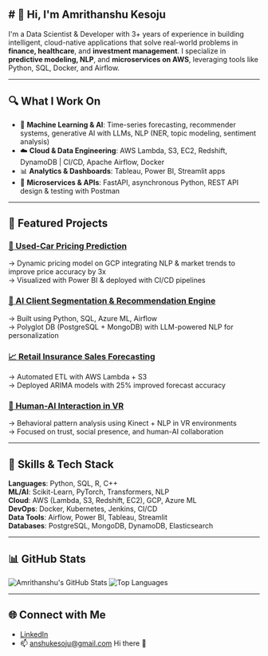 ## # 👋 Hi, I'm Amrithanshu Kesoju

I'm a Data Scientist & Developer with 3+ years of experience in building intelligent, cloud-native applications that solve real-world problems in **finance, healthcare**, and **investment management**. I specialize in **predictive modeling, NLP**, and **microservices on AWS**, leveraging tools like Python, SQL, Docker, and Airflow.

---

## 🔍 What I Work On

- 🧠 **Machine Learning & AI**: Time-series forecasting, recommender systems, generative AI with LLMs, NLP (NER, topic modeling, sentiment analysis)
- ☁️ **Cloud & Data Engineering**: AWS Lambda, S3, EC2, Redshift, DynamoDB | CI/CD, Apache Airflow, Docker
- 📊 **Analytics & Dashboards**: Tableau, Power BI, Streamlit apps
- 🔗 **Microservices & APIs**: FastAPI, asynchronous Python, REST API design & testing with Postman

---

## 🚀 Featured Projects

### [🔮 Used-Car Pricing Prediction](https://github.com/yourusername/used-car-pricing)
→ Dynamic pricing model on GCP integrating NLP & market trends to improve price accuracy by 3x  
→ Visualized with Power BI & deployed with CI/CD pipelines  

### [💼 AI Client Segmentation & Recommendation Engine](https://github.com/yourusername/client-segmentation-ai)
→ Built using Python, SQL, Azure ML, Airflow  
→ Polyglot DB (PostgreSQL + MongoDB) with LLM-powered NLP for personalization  

### [📈 Retail Insurance Sales Forecasting](https://github.com/yourusername/insurance-forecast)
→ Automated ETL with AWS Lambda + S3  
→ Deployed ARIMA models with 25% improved forecast accuracy  

### [🧠 Human-AI Interaction in VR](https://github.com/yourusername/vr-behavioral-analysis)
→ Behavioral pattern analysis using Kinect + NLP in VR environments  
→ Focused on trust, social presence, and human-AI collaboration  

---

## 📌 Skills & Tech Stack

**Languages**: Python, SQL, R, C++  
**ML/AI**: Scikit-Learn, PyTorch, Transformers, NLP  
**Cloud**: AWS (Lambda, S3, Redshift, EC2), GCP, Azure ML  
**DevOps**: Docker, Kubernetes, Jenkins, CI/CD  
**Data Tools**: Airflow, Power BI, Tableau, Streamlit  
**Databases**: PostgreSQL, MongoDB, DynamoDB, Elasticsearch  

---

## 📊 GitHub Stats

![Amrithanshu's GitHub Stats](https://github-readme-stats.vercel.app/api?username=yourusername&show_icons=true&theme=tokyonight)
![Top Languages](https://github-readme-stats.vercel.app/api/top-langs/?username=yourusername&layout=compact)

---

## 🌐 Connect with Me

- [LinkedIn](https://linkedin.com/in/amrithanshu)
- 📫 anshukesoju@gmail.com
Hi there 👋

<!--
**amrithanshu/amrithanshu** is a ✨ _special_ ✨ repository because its `README.md` (this file) appears on your GitHub profile.

Here are some ideas to get you started:

- 🔭 I’m currently working on ...
- 🌱 I’m currently learning ...
- 👯 I’m looking to collaborate on ...
- 🤔 I’m looking for help with ...
- 💬 Ask me about ...
- 📫 How to reach me: ...
- 😄 Pronouns: ...
- ⚡ Fun fact: ...
-->

